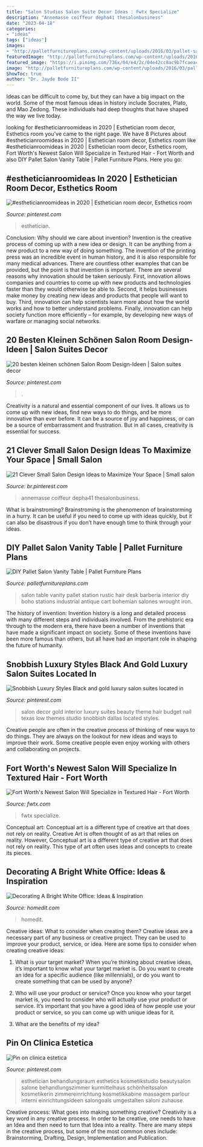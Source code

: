 ```yaml
---
title: "Salon Studios Salon Suite Decor Ideas : Fwtx Specialize"
description: "Annemasse coiffeur depha41 thesalonbusiness"
date: "2023-04-18"
categories:
- "ideas"
tags: ["ideas"]
images:
- "http://palletfurnitureplans.com/wp-content/uploads/2016/03/pallet-salon-vanity-table.jpg"
featuredImage: "http://palletfurnitureplans.com/wp-content/uploads/2016/03/pallet-salon-vanity-table.jpg"
featured_image: "https://i.pinimg.com/736x/04/e4/2c/04e42cc8ac9b7fcaeac9bcd619258490.jpg"
image: "http://palletfurnitureplans.com/wp-content/uploads/2016/03/pallet-salon-vanity-table.jpg"
ShowToc: true
author: "Dr. Jayde Bode II"
---
```



Ideas can be difficult to come by, but they can have a big impact on the world. Some of the most famous ideas in history include Socrates, Plato, and Mao Zedong. These individuals had deep thoughts that have shaped the way we live today.

	

		
looking for #estheticianroomideas in 2020 | Esthetician room decor, Esthetics room you've came to the right page. We have 8 Pictures about #estheticianroomideas in 2020 | Esthetician room decor, Esthetics room like #estheticianroomideas in 2020 | Esthetician room decor, Esthetics room, Fort Worth&#039;s Newest Salon Will Specialize in Textured Hair - Fort Worth and also DIY Pallet Salon Vanity Table | Pallet Furniture Plans. Here you go:
		
    
## #estheticianroomideas In 2020 | Esthetician Room Decor, Esthetics Room

<img loading=lazy src="https://i.pinimg.com/736x/04/e4/2c/04e42cc8ac9b7fcaeac9bcd619258490.jpg" onerror="this.onerror=null;this.src='https://tse4.mm.bing.net/th?id=OIP.Cdi-HiA2qf4wbdJZL5hZpgHaHa&amp;pid=15.1';" alt="#estheticianroomideas in 2020 | Esthetician room decor, Esthetics room">

_Source: pinterest.com_

>esthetician. 

	

Conclusion: Why should we care about invention?
Invention is the creative process of coming up with a new idea or design. It can be anything from a new product to a new way of doing something. The invention of the printing press was an incredible event in human history, and it is also responsible for many medical advances. There are countless other examples that can be provided, but the point is that invention is important.
There are several reasons why innovation should be taken seriously. First, innovation allows companies and countries to come up with new products and technologies faster than they would otherwise be able to. Second, it helps businesses make money by creating new ideas and products that people will want to buy. Third, innovation can help scientists learn more about how the world works and how to better understand problems. Finally, innovation can help society function more efficiently – for example, by developing new ways of warfare or managing social networks.

    
## 20 Besten Kleinen Schönen Salon Room Design-Ideen | Salon Suites Decor

<img loading=lazy src="https://i.pinimg.com/736x/30/87/3f/30873fa142f8c092b6e28257d4f49496.jpg" onerror="this.onerror=null;this.src='https://tse3.mm.bing.net/th?id=OIP.ODkZlt-WaIhHwG8c4xHqrAHaE8&amp;pid=15.1';" alt="20 besten kleinen schönen Salon Room Design-Ideen | Salon suites decor">

_Source: pinterest.com_

>. 

	

Creativity is a natural and essential component of our lives. It allows us to come up with new ideas, find new ways to do things, and be more innovative than ever before. It can be a source of joy and happiness, or can be a source of embarrassment and frustration. But in all cases, creativity is essential for success.

    
## 21 Clever Small Salon Design Ideas To Maximize Your Space | Small Salon

<img loading=lazy src="https://i.pinimg.com/736x/85/f7/93/85f7938e8ed98113b023259bda327831.jpg" onerror="this.onerror=null;this.src='https://tse1.mm.bing.net/th?id=OIP.A9AVu36Z8ahSgULMjPGPqAHaLG&amp;pid=15.1';" alt="21 Clever Small Salon Design Ideas to Maximize Your Space | Small salon">

_Source: br.pinterest.com_

>annemasse coiffeur depha41 thesalonbusiness. 

	

What is brainstroming? Brainstroming is the phenomenon of brainstorming in a hurry. It can be useful if you need to come up with ideas quickly, but it can also be disastrous if you don’t have enough time to think through your ideas.

    
## DIY Pallet Salon Vanity Table | Pallet Furniture Plans

<img loading=lazy src="http://palletfurnitureplans.com/wp-content/uploads/2016/03/pallet-salon-vanity-table.jpg" onerror="this.onerror=null;this.src='https://tse2.mm.bing.net/th?id=OIP.RXwH_vKjmHTuE2APnG-_LwHaNK&amp;pid=15.1';" alt="DIY Pallet Salon Vanity Table | Pallet Furniture Plans">

_Source: palletfurnitureplans.com_

>salon table vanity pallet station rustic hair desk barberia interior diy boho stations industrial antique cart bohemian salones wrought iron. 

	

The history of invention:
Invention history is a long and detailed process with many different steps and individuals involved. From the prehistoric era through to the modern era, there have been a number of inventions that have made a significant impact on society. Some of these inventions have been more famous than others, but all have had an important role in shaping the future of humanity.

    
## Snobbish Luxury Styles Black And Gold Luxury Salon Suites Located In

<img loading=lazy src="https://i.pinimg.com/736x/09/ee/d6/09eed61ee1314c40f4ac6a80a2083874.jpg" onerror="this.onerror=null;this.src='https://tse1.mm.bing.net/th?id=OIP.ryjY0g-sZrLnPsJtYQDQDwHaJ3&amp;pid=15.1';" alt="Snobbish Luxury Styles Black and gold luxury salon suites located in">

_Source: pinterest.com_

>salon decor gold interior luxury suites beauty theme hair budget nail texas low themes studio snobbish dallas located styles. 

	

Creative people are often in the creative process of thinking of new ways to do things. They are always on the lookout for new ideas and ways to improve their work. Some creative people even enjoy working with others and collaborating on projects.

    
## Fort Worth&#039;s Newest Salon Will Specialize In Textured Hair - Fort Worth

<img loading=lazy src="https://fwtx.com/downloads/26344/download/IMG_8516.jpg?cb=c34ee43abe67d107fda9fc2cb96b46a7&amp;w=width&amp;h=height" onerror="this.onerror=null;this.src='https://tse3.mm.bing.net/th?id=OIP.JR1HvNwJplAzMJgS2z1RnQHaJ3&amp;pid=15.1';" alt="Fort Worth&#039;s Newest Salon Will Specialize in Textured Hair - Fort Worth">

_Source: fwtx.com_

>fwtx specialize. 

	

Conceptual art: Conceptual art is a different type of creative art that does not rely on reality.
Creative Art is often thought of as art that relies on reality. However, Conceptual art is a different type of creative art that does not rely on reality. This type of art often uses ideas and concepts to create its pieces.

    
## Decorating A Bright White Office: Ideas &amp; Inspiration

<img loading=lazy src="https://cdn.homedit.com/wp-content/uploads/2012/12/glam-office-design.jpg" onerror="this.onerror=null;this.src='https://tse1.mm.bing.net/th?id=OIP.gSEQJ5eAetZ7UPG5npd9uwHaLH&amp;pid=15.1';" alt="Decorating A Bright White Office: Ideas &amp; Inspiration">

_Source: homedit.com_

>homedit. 

	

Creative ideas: What to consider when creating them?
Creative ideas are a necessary part of any business or creative project. They can be used to improve your product, service, or idea. Here are some tips to consider when creating creative ideas:
1. What is your target market? When you’re thinking about creative ideas, it’s important to know what your target market is. Do you want to create an idea for a specific audience (like millennials), or do you want to create something that can be used by anyone?

2. Who will use your product or service? Once you know who your target market is, you need to consider who will actually use your product or service. It’s important that you have a good idea of how people use your product or service, so you can come up with unique ideas for it.

3. What are the benefits of my idea?

    
## Pin On Clinica Estetica

<img loading=lazy src="https://i.pinimg.com/736x/f0/e1/34/f0e1348d6676efdead7c815b4a9c2cbc.jpg" onerror="this.onerror=null;this.src='https://tse2.mm.bing.net/th?id=OIP.5Gea2skMcWl-5frm17ijywHaJ4&amp;pid=15.1';" alt="Pin on clinica estetica">

_Source: pinterest.com_

>esthetician behandlungsraum esthetics kosmetikstudio beautysalon salone behandlungszimmer kurmittelhaus schönheitssalon kosmetikerin zimmereinrichtung kosmetikkabine massagem parlour interni einrichtungsideen salongoals umgestalten saloni zuhause. 

	

Creative process: What goes into making something creative?
Creativity is a key word in any creative process. In order to be creative, one needs to have an Idea and then need to turn that Idea into a reality. There are many steps in the creative process, but some of the most common ones include: Brainstorming, Drafting, Design, Implementation and Publication.

